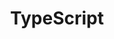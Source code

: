 ---
title: TypeScript
description: Next.js provides a TypeScript-first development experience for building your React application.
source: app/api-reference/config/typescript
---